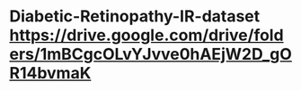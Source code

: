# Diabetic-Retinopathy-IR-dataset https://drive.google.com/drive/folders/1mBCgcOLvYJvve0hAEjW2D_gOR14bvmaK

